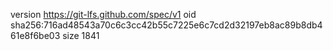 version https://git-lfs.github.com/spec/v1
oid sha256:716ad48543a70c6c3cc42b55c7225e6c7cd2d32197eb8ac89b8db461e8f6be03
size 1841
